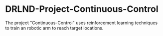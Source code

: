 # DRLND-Project-Continuous-Control
The project "Continuous-Control" uses reinforcement learning techniques to train an robotic arm to reach target locations.
